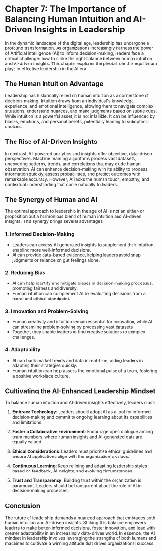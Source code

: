 Chapter 7: The Importance of Balancing Human Intuition and AI-Driven Insights in Leadership
===========================================================================================

In the dynamic landscape of the digital age, leadership has undergone a profound transformation. As organizations increasingly harness the power of Artificial Intelligence (AI) to inform decision-making, leaders face a critical challenge: how to strike the right balance between human intuition and AI-driven insights. This chapter explores the pivotal role this equilibrium plays in effective leadership in the AI era.

The Human Intuition Advantage
-----------------------------

Leadership has historically relied on human intuition as a cornerstone of decision-making. Intuition draws from an individual's knowledge, experience, and emotional intelligence, allowing them to navigate complex situations, understand nuances, and make judgments based on subtle cues. While intuition is a powerful asset, it is not infallible. It can be influenced by biases, emotions, and personal beliefs, potentially leading to suboptimal choices.

The Rise of AI-Driven Insights
------------------------------

In contrast, AI-powered analytics and insights offer objective, data-driven perspectives. Machine learning algorithms process vast datasets, uncovering patterns, trends, and correlations that may elude human observation. AI can enhance decision-making with its ability to process information quickly, assess probabilities, and predict outcomes with remarkable accuracy. However, AI lacks the human touch, empathy, and contextual understanding that come naturally to leaders.

The Synergy of Human and AI
---------------------------

The optimal approach to leadership in the age of AI is not an either-or proposition but a harmonious blend of human intuition and AI-driven insights. This synergy brings several advantages:

### 1. Informed Decision-Making

* Leaders can access AI-generated insights to supplement their intuition, enabling more well-informed decisions.
* AI can provide data-based evidence, helping leaders avoid snap judgments or reliance on gut feelings alone.

### 2. Reducing Bias

* AI can help identify and mitigate biases in decision-making processes, promoting fairness and diversity.
* Human intuition can complement AI by evaluating decisions from a moral and ethical standpoint.

### 3. Innovation and Problem-Solving

* Human creativity and intuition remain essential for innovation, while AI can streamline problem-solving by processing vast datasets.
* Together, they enable leaders to find creative solutions to complex challenges.

### 4. Adaptability

* AI can track market trends and data in real-time, aiding leaders in adapting their strategies quickly.
* Human intuition can help assess the emotional pulse of a team, fostering a positive workplace culture.

Cultivating the AI-Enhanced Leadership Mindset
----------------------------------------------

To balance human intuition and AI-driven insights effectively, leaders must:

1. **Embrace Technology**: Leaders should adopt AI as a tool for informed decision-making and commit to ongoing learning about its capabilities and limitations.

2. **Foster a Collaborative Environment**: Encourage open dialogue among team members, where human insights and AI-generated data are equally valued.

3. **Ethical Considerations**: Leaders must prioritize ethical guidelines and ensure AI applications align with the organization's values.

4. **Continuous Learning**: Keep refining and adapting leadership styles based on feedback, AI insights, and evolving circumstances.

5. **Trust and Transparency**: Building trust within the organization is paramount. Leaders should be transparent about the role of AI in decision-making processes.

Conclusion
----------

The future of leadership demands a nuanced approach that embraces both human intuition and AI-driven insights. Striking this balance empowers leaders to make better-informed decisions, foster innovation, and lead with greater adaptability in an increasingly data-driven world. In essence, the AI mindset in leadership involves leveraging the strengths of both humans and machines to cultivate a winning attitude that drives organizational success.
